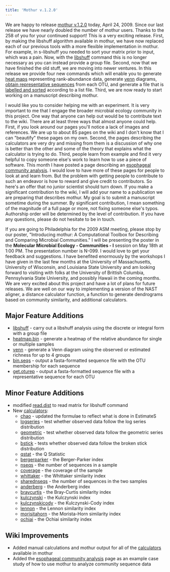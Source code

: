```yaml
---
title: 'Mothur v.1.2.0'
---
```

We are happy to release [mothur v.1.2.0](mothur_v.1.2.0)
today, April 24, 2009. Since our last release we have nearly doubled the
number of mothur users. Thanks to the 258 of you for your continued
support! This is a very exciting release. First, by making the libshuff
algorithm available in mothur, we have now replaced each of our previous
tools with a more flexible implementation in mothur. For example, in
s-libshuff you needed to sort your matrix prior to input, which was a
pain. Now, with the [libshuff](libshuff) command this is no
longer necessary as you can instead provide a group file. Second, now
that we have finished the old stuff, we are moving into newer ventures.
In this release we provide four new commands which will enable you to
generate [ heat maps](heatmap.bin) representing
rank-abundance data, generate [ venn](venn) diagrams, [
obtain representative sequences](get.oturep) from each OTU,
and generate a file that is [ labelled and sorted](bin.seqs)
according to a list file. Third, we are now ready to start working on a
manuscript describing mothur.

I would like you to consider helping me with an experiment. It is very
important to me that I engage the broader microbial ecology community in
this project. One way that anyone can help out would be to contribute
text to the wiki. There are at least three ways that almost anyone could
help. First, if you look around our pages you\'ll notice a lack of
images and references. We are up to about 85 pages on the wiki and I
don\'t know that I can \"beautify\" these pages on my own. Second, the
pages describing the calculators are very dry and missing from them is a
discussion of why one is better than the other and some of the theory
that explains what the calculator is trying to do. Third, people learn
from example and find it very helpful to copy someone else\'s work to
learn how to use a piece of software. This month I have posted a page
describing an [esophageal community
analysis](esophageal_community_analysis). I would love to
have more of these pages for people to look at and learn from. But the
problem with getting people to contribute to such an endeavor is how to
reward and give credit to contributors. So here\'s an offer that no
junior scientist should turn down. If you make a significant
contribution to the wiki, I will add your name to a publication we are
preparing that describes mothur. My goal is to submit a manuscript
sometime during the summer. By significant contribution, I mean
something of the magnitude of a full page or more, not fixing someone
else\'s typos. Authorship order will be determined by the level of
contribution. If you have any questions, please do not hesitate to be in
touch.

If you are going to Philadelphia for the 2009 ASM meeting, please stop
by our poster, \"Introducing mothur: A Computational Toolbox for
Describing and Comparing Microbial Communities.\" I will be presenting
the poster in the **Molecular Microbial Ecology - Communities - I**
session on May 18th at 1:00 PM. The presentation number is N-099. I
would love to get your feedback and suggestions. I have benefited
enormously by the workshops I have given in the last few months at the
University of Massachusetts, University of Wisconsin, and Louisiana
State University and am looking forward to visiting with folks at the
University of Brittish Columbia, Pennsylvania State University, and
possibly Hawaii in the coming months. We are very excited about this
project and have a lot of plans for future releases. We are well on our
way to implementing a version of the NAST aligner, a distance calculator
function, a function to generate dendrograms based on community
similarity, and additional calculators.

## Major Feature Additions

-   [libshuff](libshuff) - carry out a libshuff analysis
    using the discrete or integral form with a group file
-   [heatmap.bin](heatmap.bin) - generate a heatmap of the
    relative abundance for single or multiple samples
-   [venn](venn) - generate a Venn diagram using the observed
    or estimated richness for up to 4 groups
-   [bin.seqs](bin.seqs) - output a fasta-formatted sequence
    file with the OTU membership for each sequence
-   [get.oturep](get.oturep) - output a fasta-formatted
    sequence file with a representative sequence for each OTU

## Minor Feature Additions

-   modified [ read.dist](read.dist#The_group_option) to read
    matrix for libshuff command
-   New [calculators](calculators):
    -   [chao](chao) - updated the formulae to reflect what
        is done in EstimateS
    -   [logseries](logseries) - test whether observed data
        follow the log series distribution
    -   [geometric](geometric) - test whether observed data
        follow the geometric series distribution
    -   [bstick](bstick) - tests whether observed data follow
        the broken stick distribution
    -   [qstat](qstat) - the Q Statistic
    -   [bergerparker](bergerparker) - the Berger-Parker
        index
    -   [nseqs](nseqs) - the number of sequences in a sample
    -   [coverage](coverage) - the coverage of the sample
    -   [whittaker](whittaker) - the Whittaker similarity
        index
    -   [sharednseqs](sharednseqs) - the number of sequences
        in the two samples
    -   [anderberg](anderberg) - the Anderberg index
    -   [braycurtis](braycurtis) - the Bray-Curtis similarity
        index
    -   [kulczynski](kulczynski) - the Kulczynski index
    -   [kulczynskicody](kulczynskicody) - the
        Kulczynski-Cody index
    -   [lennon](lennon) - the Lennon similarity index
    -   [morisitahorn](morisitahorn) - the Morista-Horn
        similarity index
    -   [ochiai](ochiai) - the Ochiai similarity index

## Wiki Improvements

-   Added manual calculations and mothur output for all of the
    [calculators](calculators) available in mothur
-   Added the [esophageal community
    analysis](esophageal_community_analysis) page as an
    example case study of how to use mothur to analyze community
    sequence data
